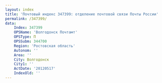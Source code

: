 ```yaml
---
layout: index
title: 'Почтовый индекс 347399: отделение почтовой связи Почты России'
permalink: /347399/
data:
    Index: 347399
    OPSName: 'Волгодонск Почтамт'
    OPSType: П
    OPSSubm: 344700
    Region: 'Ростовская область'
    Autonom: ''
    Area: ''
    City: Волгодонск
    City1: ''
    ActDate: '20120517'
    IndexOld: ''
---
```

